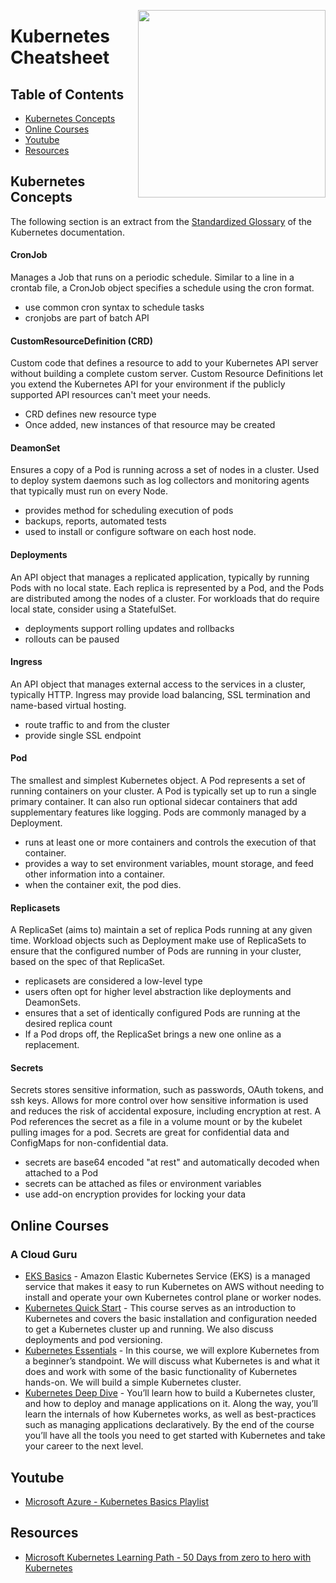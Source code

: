 <img
  src="https://kubernetes.io/images/kubernetes-horizontal-color.png"
  width="300"
  align="right"
/>

# Kubernetes Cheatsheet


## Table of Contents
* [Kubernetes Concepts](#kubernetes-concepts)
* [Online Courses](#online-courses)
* [Youtube](#youtube)
* [Resources](#resources)


## Kubernetes Concepts
The following section is an extract from the [Standardized Glossary](https://kubernetes.io/docs/reference/glossary/?all=true) of the Kubernetes documentation.

#### CronJob
Manages a Job that runs on a periodic schedule. Similar to a line in a crontab file, a CronJob object specifies a schedule using the cron format.

* use common cron syntax to schedule tasks
* cronjobs are part of batch API

#### CustomResourceDefinition (CRD)
Custom code that defines a resource to add to your Kubernetes API server without building a complete custom server. Custom Resource Definitions let you extend the Kubernetes API for your environment if the publicly supported API resources can't meet your needs.

* CRD defines new resource type
* Once added,  new instances of that resource may be created


#### DeamonSet
Ensures a copy of a Pod is running across a set of nodes in a cluster. Used to deploy system daemons such as log collectors and monitoring agents that typically must run on every Node.

* provides method for scheduling execution of pods
* backups, reports, automated tests
* used to install or configure software on each host node.

#### Deployments
An API object that manages a replicated application, typically by running Pods with no local state. Each replica is represented by a Pod, and the Pods are distributed among the nodes of a cluster. For workloads that do require local state, consider using a StatefulSet.

* deployments support rolling updates and rollbacks
* rollouts can be paused

#### Ingress
An API object that manages external access to the services in a cluster, typically HTTP. Ingress may provide load balancing, SSL termination and name-based virtual hosting.

* route traffic to and from the cluster
* provide single SSL endpoint

#### Pod
The smallest and simplest Kubernetes object. A Pod represents a set of running containers on your cluster. A Pod is typically set up to run a single primary container. It can also run optional sidecar containers that add supplementary features like logging. Pods are commonly managed by a Deployment.

* runs at least one or more containers and controls the execution of that container.
* provides a way to set environment variables, mount storage, and feed other information into a container.
* when the container exit, the pod dies.

#### Replicasets
A ReplicaSet (aims to) maintain a set of replica Pods running at any given time. Workload objects such as Deployment make use of ReplicaSets to ensure that the configured number of Pods are running in your cluster, based on the spec of that ReplicaSet.

* replicasets are considered a low-level type
* users often opt for higher level abstraction like deployments and DeamonSets.
* ensures that a set of identically configured Pods are running at the desired replica count
* If a Pod drops off, the ReplicaSet brings a new one online as a replacement.

#### Secrets
Secrets stores sensitive information, such as passwords, OAuth tokens, and ssh keys. Allows for more control over how sensitive information is used and reduces the risk of accidental exposure, including encryption at rest. A Pod references the secret as a file in a volume mount or by the kubelet pulling images for a pod. Secrets are great for confidential data and ConfigMaps for non-confidential data.

* secrets are base64 encoded "at rest" and automatically decoded when attached to a Pod
* secrets can be attached as files or environment variables
* use add-on encryption provides for locking your data

## Online Courses

### A Cloud Guru
* [EKS Basics](https://acloudguru.com/course/eks-basics) - Amazon Elastic Kubernetes Service (EKS) is a managed service that makes it easy to run Kubernetes on AWS without needing to install and operate your own Kubernetes control plane or worker nodes.
* [Kubernetes Quick Start](https://acloudguru.com/course/kubernetes-quick-start) - This course serves as an introduction to Kubernetes and covers the basic installation and configuration needed to get a Kubernetes cluster up and running. We also discuss deployments and pod versioning. 
* [Kubernetes Essentials](https://acloudguru.com/course/kubernetes-essentials) - In this course, we will explore Kubernetes from a beginner’s standpoint. We will discuss what Kubernetes is and what it does and work with some of the basic functionality of Kubernetes hands-on. We will build a simple Kubernetes cluster.
* [Kubernetes Deep Dive](https://acloudguru.com/course/kubernetes-deep-dive) - You’ll learn how to build a Kubernetes cluster, and how to deploy and manage applications on it. Along the way, you’ll learn the internals of how Kubernetes works, as well as best-practices such as managing applications declaratively. By the end of the course you’ll have all the tools you need to get started with Kubernetes and take your career to the next level.

## Youtube
* [Microsoft Azure - Kubernetes Basics Playlist](https://www.youtube.com/playlist?list=PLLasX02E8BPCrIhFrc_ZiINhbRkYMKdPT)

## Resources
* [Microsoft Kubernetes Learning Path - 50 Days from zero to hero with Kubernetes](https://azure.microsoft.com/mediahandler/files/resourcefiles/kubernetes-learning-path/Kubernetes%20Learning%20Path%20version%201.0.pdf)

